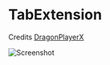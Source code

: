 # TabExtension

Credits [DragonPlayerX](https://github.com/DragonPlayerX/TabExtension)

![Screenshot](https://i.imgur.com/6VQ9WyW.png)
